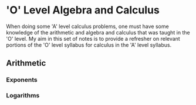 # 'O' Level Algebra and Calculus
When doing some 'A' level calculus problems, one must have some knowledge of the arithmetic and algebra and calculus that was taught in the 'O' level. My aim in this set of notes is to provide a refresher on relevant portions of the 'O' level syllabus for calculus in the 'A' level syllabus.

## Arithmetic
### Exponents

### Logarithms
